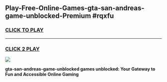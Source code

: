
## Play-Free-Online-Games-gta-san-andreas-game-unblocked-Premium #rqxfu
<h3>
<a href="https://premium.freeplayer.one?title=gta-san-andreas-game-unblocked&ref=8M">CLICK TO PLAY</a></h3>
<hr>

<h3>
<a href="https://premium.freeplayer.one?title=gta-san-andreas-game-unblocked&ref=8M">CLICK 2 PLAY</a>
  
</h3>

<a href="https://premium.freeplayer.one?title=gta-san-andreas-game-unblocked&ref=8M"><img src="https://clearcache.store/games.png"></a>


**gta-san-andreas-game-unblocked games unblocked: Your Gateway to Fun and Accessible Online Gaming**
